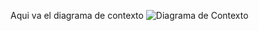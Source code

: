 Aqui va el diagrama de contexto
![Diagrama de Contexto](https://miro.com/app/live-embed/uXjVKUfPRiI=/?moveToViewport=-969,-393,1780,888&embedId=929434572071)